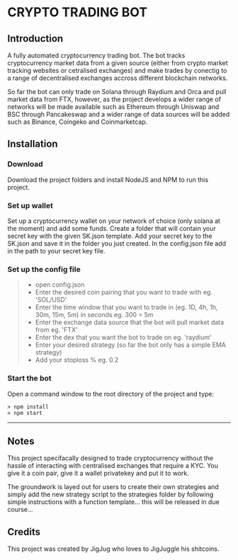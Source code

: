 # CRYPTO TRADING BOT
## Introduction

A fully automated cryptocurrency trading bot. The bot tracks cryptocurrency market data from a given source (either from crypto market tracking websites or cetralised exchanges) and make trades by conectig to a range of decentralised exchanges accross different blockchain networks.

So far the bot can only trade on Solana through Raydium and Orca and pull market data from FTX, however, as the project develops a wider range of networks will be made available such as Ethereum through Uniswap and BSC through Pancakeswap and a wider range of data sources will be added such as Binance, Coingeko and Coinmarketcap.

## Installation
### Download
Download the project folders and install NodeJS and NPM to run this project.

### Set up wallet
Set up a cryptocurrency wallet on your network of choice (only solana at the moment) and add some funds. Create a folder that will contain your secret key with the given SK.json template. Add your secret key to the SK.json and save it in the folder you just created. In the config.json file add in the path to your secret key file.

### Set up the config file
> * open config.json
> * Enter the desired coin pairing that you want to trade with eg. 'SOL/USD'
> * Enter the time window that you want to trade in (eg. 1D, 4h, 1h, 30m, 15m, 5m) in seconds eg. 300 = 5m
> * Enter the exchange data source that the bot will pull market data from eg. 'FTX'
> * Enter the dex that you want the bot to trade on eg. 'raydium'
> * Enter your desired strategy (so far the bot only has a simple EMA strategy)
> * Add your stoploss % eg. 0.2

### Start the bot
Open a command window to the root directory of the project and type:
```
> npm install
> npm start
```
***
## Notes
This project specifacally designed to trade cryptocurrency without the hassle of interacting with centralised exchanges that require a KYC. You give it a coin pair, give it a wallet privatekey and put it to work.

The groundwork is layed out for users to create their own strategies and simply add the new strategy script to the strategies folder by following simple instructions with a function template... this will be released in due course...

## Credits
This project was created by JigJug who loves to JigJuggle his shitcoins.